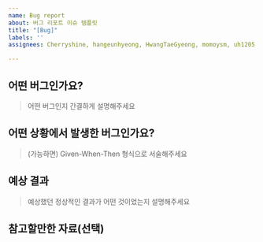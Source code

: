```yaml
---
name: Bug report
about: 버그 리포트 이슈 템플릿
title: "[Bug]"
labels: ''
assignees: Cherryshine, hangeunhyeong, HwangTaeGyeong, momoysm, uh1205

---
```


## 어떤 버그인가요?

> 어떤 버그인지 간결하게 설명해주세요

## 어떤 상황에서 발생한 버그인가요?

> (가능하면) Given-When-Then 형식으로 서술해주세요

## 예상 결과

> 예상했던 정상적인 결과가 어떤 것이었는지 설명해주세요

## 참고할만한 자료(선택)
